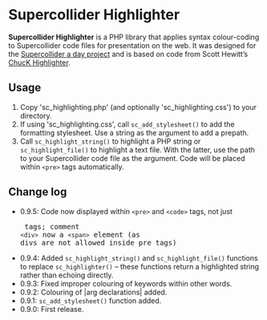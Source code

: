 Supercollider Highlighter
=========================

**Supercollider Highlighter** is a PHP library that applies syntax colour-coding to Supercollider code files for presentation on the web. It was designed for the <a href="http://www.adamjansch.co.uk/sc-a-day/" title="Supercollider a day" target="_blank">Supercollider a day project</a> and is based on code from Scott Hewitt’s <a href="http://www.ablelemon.co.uk/chuckhl" title="ChucK Highlighter" target="_blank">ChucK Highlighter</a>.

<div id="intro-end"></div>

Usage
-----

1. Copy 'sc_highlighting.php' (and optionally 'sc_highlighting.css') to your directory.
2. If using 'sc_highlighting.css', call `sc_add_stylesheet()` to add the formatting stylesheet. Use a string as the argument to add a prepath.
3. Call `sc_highlight_string()` to highlight a PHP string or `sc_highlight_file()` to highlight a text file. With the latter, use the path to your Supercollider code file as the argument. Code will be placed within `<pre>` tags automatically.

Change log
----------
* 0.9.5: Code now displayed within `<pre>` and `<code>` tags, not just <pre> tags; comment `<div>` now a `<span>` element (as divs are not allowed inside pre tags)
* 0.9.4: Added `sc_highlight_string()` and `sc_highlight_file()` functions to replace `sc_highlighter()` – these functions return a highlighted string rather than echoing directly.
* 0.9.3: Fixed improper colouring of keywords within other words.
* 0.9.2: Colouring of |arg declarations| added.
* 0.9.1: `sc_add_stylesheet()` function added.
* 0.9.0: First release.